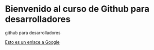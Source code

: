 # Bienvenido al curso de Github para desarrolladores

github para desarrolladores

[Esto es un enlace a Google](htt://www.google.es)

